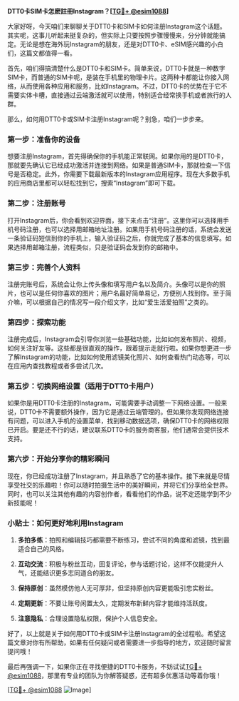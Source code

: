 **DTT0卡SIM卡怎麽註冊Instagram？[[TG💪+ @esim1088](https://t.me/s/esim1088)]**

大家好呀，今天咱们来聊聊关于DTT0卡和SIM卡如何注册Instagram这个话题。其实呢，这事儿听起来挺复杂的，但实际上只要按照步骤慢慢来，分分钟就能搞定。无论是想在海外玩Instagram的朋友，还是对DTT0卡、eSIM感兴趣的小白们，这篇文都值得一看。

首先，咱们得搞清楚什么是DTT0卡和SIM卡。简单来说，DTT0卡就是一种数字SIM卡，而普通的SIM卡呢，是装在手机里的物理卡片。这两种卡都能让你接入网络，从而使用各种应用和服务，比如Instagram。不过，DTT0卡的优势在于它不需要实体卡槽，直接通过云端激活就可以使用，特别适合经常换手机或者旅行的人群。

那么，如何用DTT0卡或SIM卡注册Instagram呢？别急，咱们一步步来。

### **第一步：准备你的设备**

想要注册Instagram，首先得确保你的手机能正常联网。如果你用的是DTT0卡，那就要先确认它已经成功激活并连接到网络。如果是普通SIM卡，那就检查一下信号是否稳定。此外，你需要下载最新版本的Instagram应用程序。现在大多数手机的应用商店里都可以轻松找到它，搜索“Instagram”即可下载。

### **第二步：注册账号**

打开Instagram后，你会看到欢迎界面，接下来点击“注册”。这里你可以选择用手机号码注册，也可以选择用邮箱地址注册。如果用手机号码注册的话，系统会发送一条验证码短信到你的手机上，输入验证码之后，你就完成了基本的信息填写。如果选择用邮箱注册，流程类似，只是验证码会发到你的邮箱中。

### **第三步：完善个人资料**

注册完账号后，系统会让你上传头像和填写用户名以及简介。头像可以是你的照片，也可以是任何你喜欢的图片；用户名最好简单易记，方便别人找到你。至于简介嘛，可以根据自己的情况写一段介绍文字，比如“爱生活爱拍照”之类的。

### **第四步：探索功能**

注册完成后，Instagram会引导你浏览一些基础功能，比如如何发布照片、视频，如何关注好友等。这些都是很直观的操作，跟着提示走就行啦。如果你想更进一步了解Instagram的功能，比如如何使用滤镜美化照片、如何查看热门动态等，可以在应用内查找教程或者多尝试几次。

### **第五步：切换网络设置（适用于DTT0卡用户）**

如果你是用DTT0卡注册的Instagram，可能需要手动调整一下网络设置。一般来说，DTT0卡不需要额外操作，因为它是通过云端管理的。但如果你发现网络连接有问题，可以进入手机的设置菜单，找到移动数据选项，确保DTT0卡的网络权限已开启。要是还不行的话，建议联系DTT0卡的服务商客服，他们通常会提供技术支持。

### **第六步：开始分享你的精彩瞬间**

现在，你已经成功注册了Instagram，并且熟悉了它的基本操作。接下来就是尽情享受社交的乐趣啦！你可以随时拍摄生活中的美好瞬间，并将它们分享给全世界。同时，也可以关注其他有趣的内容创作者，看看他们的作品，说不定还能学到不少新技能呢！

### **小贴士：如何更好地利用Instagram**

1. **多拍多练**：拍照和编辑技巧都需要不断练习，尝试不同的角度和滤镜，找到最适合自己的风格。
   
2. **互动交流**：积极与粉丝互动，回复评论，参与话题讨论，这样不仅能提升人气，还能结识更多志同道合的朋友。

3. **保持原创**：虽然模仿他人无可厚非，但坚持原创内容更能吸引忠实粉丝。

4. **定期更新**：不要让账号闲置太久，定期发布新鲜内容才能维持活跃度。

5. **注意隐私**：合理设置隐私权限，保护个人信息安全。

好了，以上就是关于如何用DTT0卡或SIM卡注册Instagram的全过程啦。希望这篇文章对你有所帮助，如果有任何疑问或者需要进一步指导的地方，欢迎随时留言提问哦！

最后再强调一下，如果你正在寻找便捷的DTT0卡服务，不妨试试[TG💪+ @esim1088](https://t.me/s/esim1088)，那里有专业的团队为你解答疑惑，还有超多优惠活动等着你哦！

[[TG💪+ @esim1088](https://t.me/s/esim1088) ![Image](https://i.postimg.cc/4NQfJmqS/Snipaste-2025-05-13-00-14-12.png)]